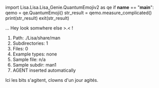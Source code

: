 
import Lisa.Lisa.Lisa_Genie.QuantumEmojiv2 as qe
if __name__ == "__main__":
  qemo = qe.QuantumEmoji()
  str_result = qemo.measure_complicated()
  print(str_result)
  exit(str_result)

... Hey look somwhere else >.< !

1. Path: ./Lisa/share/man
2. Subdirectories: 1
3. Files: 0
4. Example types: none
5. Sample file: n/a
6. Sample subdir: man1
7. AGENT inserted automatically

Ici les bits s'agitent, clowns d'un jour agités.
